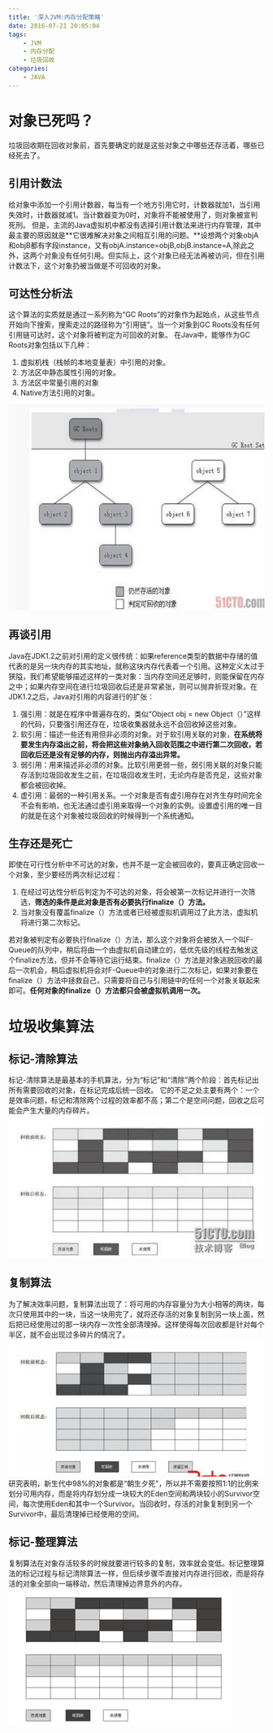 ```yaml
---
title: '深入JVM:内存分配策略'
date: 2016-07-21 20:05:04
tags:
	- JVM
	- 内存分配
	- 垃圾回收
categories:
	- JAVA
---
```

# 对象已死吗？

垃圾回收期在回收对象前，首先要确定的就是这些对象之中哪些还存活着，哪些已经死去了。
<!--more-->

## 引用计数法

给对象中添加一个引用计数器，每当有一个地方引用它时，计数器就加1，当引用失效时，计数器就减1。当计数器变为0时，对象将不能被使用了，则对象被宣判死刑。
但是，主流的Java虚拟机中都没有选择引用计数法来进行内存管理，其中最主要的原因就是**它很难解决对象之间相互引用的问题。**设想两个对象objA和objB都有字段instance，又有objA.instance=objB,objB.instance=A,除此之外，这两个对象没有任何引用。但实际上，这个对象已经无法再被访问，但在引用计数法下，这个对象扔被当做是不可回收的对象。

## 可达性分析法

这个算法的实质就是通过一系列称为“GC Roots”的对象作为起始点，从这些节点开始向下搜索，搜索走过的路径称为“引用链”。当一个对象到GC Roots没有任何引用链可达时，这个对象将被判定为可回收的对象。
在Java中，能够作为GC Roots对象包括以下几种：

1. 虚拟机栈（栈帧的本地变量表）中引用的对象。
2. 方法区中静态属性引用的对象。
3. 方法区中常量引用的对象
4. Native方法引用的对象。

![cmd-markdown-logo](https://raw.githubusercontent.com/TsubasaBAKU/BLOGIMG/master/可达性分析.png)

## 再谈引用

Java在JDK1.2之前对引用的定义很传统：如果reference类型的数据中存储的值代表的是另一块内存的其实地址，就称这块内存代表着一个引用。这种定义太过于狭隘，我们希望能够描述这样的一类对象：当内存空间还足够时，则能保留在内存之中；如果内存空间在进行垃圾回收后还是非常紧张，则可以抛弃折现对象。在JDK1.2之后，Java对引用的内容进行的扩张：

1. 强引用：就是在程序中普遍存在的，类似“Object obj = new Object（）”这样的代码，只要强引用还存在，垃圾收集器就永远不会回收掉这些对象。
2. 软引用：描述一些还有用但非必须的对象。对于软引用关联的对象，**在系统将要发生内存溢出之前，将会把这些对象纳入回收范围之中进行第二次回收，若回收后还是没有足够的内存，则抛出内存溢出异常。**
3. 弱引用：用来描述非必须的对象。比软引用更弱一些，弱引用关联的对象只能存活到垃圾回收发生之前，在垃圾回收发生时，无论内存是否充足，这些对象都会被回收掉。
4. 虚引用：最弱的一种引用关系。一个对象是否有虚引用存在对齐生存时间完全不会有影响，也无法通过虚引用来取得一个对象的实例。设置虚引用的唯一目的就是在这个对象被垃圾回收的时候得到一个系统通知。

## 生存还是死亡

即使在可行性分析中不可达的对象，也并不是一定会被回收的，要真正确定回收一个对象，至少要经历两次标记过程：

1. 在经过可达性分析后判定为不可达的对象，将会被第一次标记并进行一次筛选，**筛选的条件是此对象是否有必要执行finalize（）方法。**
2. 当对象没有覆盖finalize（）方法或者已经被虚拟机调用过了此方法，虚拟机将进行第二次标记。

若对象被判定有必要执行finalize（）方法，那么这个对象将会被放入一个叫F-Queue的队列中，稍后将由一个由虚拟机自动建立的，低优先级的线程去触发这个finalize方法，但并不会等待它运行结束。finalize（）方法是对象逃脱回收的最后一次机会，稍后虚拟机将会对F-Queue中的对象进行二次标记，如果对象要在finalize（）方法中拯救自己，只需要将自己与引用链中的任何一个对象关联起来即可。**任何对象的finalize（）方法都只会被虚拟机调用一次。**

# 垃圾收集算法

## 标记-清除算法

标记-清除算法是最基本的手机算法，分为“标记”和“清除”两个阶段：首先标记出所有需要回收的对象，在标记完成后统一回收。
它的不足之处主要有两个：一个是效率问题，标记和清除两个过程的效率都不高；第二个是空间问题，回收之后可能会产生大量的内存碎片。
![cmd-markdown-logo](https://raw.githubusercontent.com/TsubasaBAKU/BLOGIMG/master/标记-清除算法.png)

## 复制算法

为了解决效率问题，复制算法出现了：将可用的内存容量分为大小相等的两块，每次只使用其中的一块，当这一块用完了，就将还存活的对象复制到另一块上面，然后把已经使用过的那一块内存一次性全部清理掉。这样使得每次回收都是针对每个半区，就不会出现过多碎片的情况了。
![cmd-markdown-logo](https://raw.githubusercontent.com/TsubasaBAKU/BLOGIMG/master/复制算法.png)
研究表明，新生代中98%的对象都是“朝生夕死”，所以并不需要按照1:1的比例来划分可用内存，而是将内存划分成一块较大的Eden空间和两块较小的Survivor空间，每次使用Eden和其中一个Survivor。当回收时，存活的对象复制到另一个Survivor中，最后清理掉已经使用的空间。

## 标记-整理算法

复制算法在对象存活较多的时候就要进行较多的复制，效率就会变低。标记整理算法的标记过程与标记清除算法一样，但后续步骤㔻直接对内存进行回收，而是将存活的对象全部向一端移动，然后清理掉边界意外的内存。
![cmd-markdown-logo](https://raw.githubusercontent.com/TsubasaBAKU/BLOGIMG/master/标记整理算法.png)